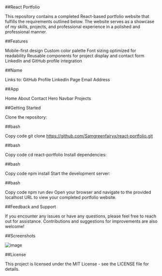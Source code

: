 ##React Portfolio

This repository contains a completed React-based portfolio website that fulfills the requirements outlined below. The website serves as a showcase of my skills, projects, and professional experience in a polished and professional manner.

##Features

Mobile-first design
Custom color palette
Font sizing optimized for readability
Reusable components for project display and contact form
LinkedIn and GitHub profile integration

##Name

Links to:
GitHub Profile
LinkedIn Page
Email Address

##App

Home
About
Contact
Hero
Navbar
Projects

##Getting Started

Clone the repository:

##bash

Copy code
git clone https://github.com/Samgreenfairyx/react-portfolio.git

##bash

Copy code
cd react-portfolio
Install dependencies:

##bash

Copy code
npm install
Start the development server:

##bash

Copy code
npm run dev
Open your browser and navigate to the provided localhost URL to view your completed portfolio website.

##Feedback and Support

If you encounter any issues or have any questions, please feel free to reach out for assistance. Contributions and suggestions for improvements are also welcome!

##Screenshots

![image](https://github.com/Samgreenfairyx/react-portfolio/assets/150940744/b9baf416-99fc-461f-b917-4ff8a03e1d84)


##License

This project is licensed under the MIT License - see the LICENSE file for details.
